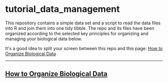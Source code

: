 # tutorial_data_management

This repository contains a simple data set and a script to read the data files into R and join them into one tidy tibble. The repo and its files have been organized according to the selected key principles for organizing and managing your biological data below. 

It's a good idea to split your screen between this repo and this page: [How to Organize Biological Data](https://github.com/tamucc-comp-bio/how_to/blob/main/howto_organize_data.md)

---

## [How to Organize Biological Data](https://github.com/tamucc-comp-bio/how_to/blob/main/howto_organize_data.md)
